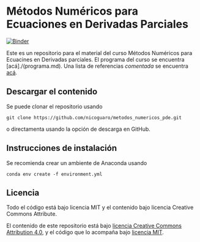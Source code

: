 # Métodos Numéricos para Ecuaciones en Derivadas Parciales

[![Binder](http://mybinder.org/badge.svg)](http://mybinder.org:/repo/nicoguaro/metodos_numericos_pde)

Este es un repositorio para el material del curso Métodos Numéricos para
Ecuacines en Derivadas parciales. El programa del curso se encuentra
[acá]./(programa.md). Una lista de referencias _comentada_ se encuentra
[acá](./referencias.md).

## Descargar el contenido

Se puede clonar el repositorio usando

    git clone https://github.com/nicoguaro/metodos_numericos_pde.git

o directamenta usando la opción de descarga en GitHub.

## Instrucciones de instalación

Se recomienda crear un ambiente de Anaconda usando

    conda env create -f environment.yml


## Licencia

Todo el código está bajo licencia MIT y el contenido bajo licencia
Creative Commons Attribute.

El contenido de este repositorio está bajo
[licencia Creative Commons Attribution 4.0](http://choosealicense.com/licenses/cc-by-4.0/),
y el código que lo acompaña bajo
[licencia MIT](https://opensource.org/licenses/mit-license.php).
